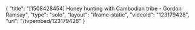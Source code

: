 {
    "title": "[1508428454] Honey hunting with Cambodian tribe - Gordon Ramsay",
    "type": "solo",
    "layout": "iframe-static",
    "videoId": "123179428",
    "url": "\/tvpembed\/123179428"
}